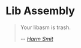 # Lib Assembly
> Your libasm is trash.
> 
> -- <cite>[Harm Smit](https://github.com/harm-smits)</cite>
